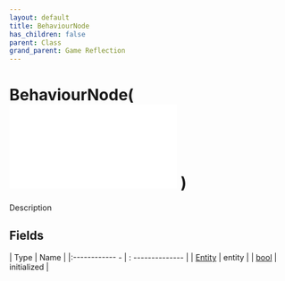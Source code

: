 ```yaml
---
layout: default
title: BehaviourNode
has_children: false
parent: Class
grand_parent: Game Reflection
---
```

# BehaviourNode( ![ FlowGraphNode ](game-reflection/classes/flow_graph_node.md) )
Description 

## Fields
| Type | Name |
|:------------ - | : -------------- |
| [Entity](game-reflection/classes/entity.md) | entity |
| [bool](game-reflection/components/bool.md) | initialized |
